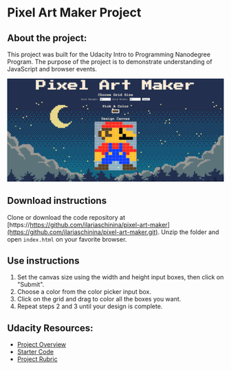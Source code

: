 # Pixel Art Maker Project

## About the project:

This project was built for the Udacity Intro to Programming Nanodegree Program.
The purpose of the project is to demonstrate understanding of JavaScript and browser events.

![screenshot](Screenshot.png)


## Download instructions
Clone or download the code repository at [https://https://github.com/ilariaschinina/pixel-art-maker](https://github.com/ilariaschinina/pixel-art-maker.git). 
Unzip the folder and open `index.html` on your favorite browser.


## Use instructions
1. Set the canvas size using the width and height input boxes, then click on "Submit".
2. Choose a color from the color picker input box.
3. Click on the grid and drag to color all the boxes you want.
4. Repeat steps 2 and 3 until your design is complete.


## Udacity Resources:
* [Project Overview](https://classroom.udacity.com/nanodegrees/nd001/parts/9e34624d-cdc8-4cd7-9d7e-78943413e645/modules/86dad2ab-1bb7-4c90-bf91-2d0a90e0ab03/lessons/67c36bb7-3dc7-4c17-a971-05eebbfc31bc/concepts/9c749ac2-1268-4e57-b2e4-6e8f5d77116d_)
* [Starter Code](https://github.com/udacity/project-pixel-art-maker-starter)
* [Project Rubric](https://review.udacity.com/#!/rubrics/641/view)
